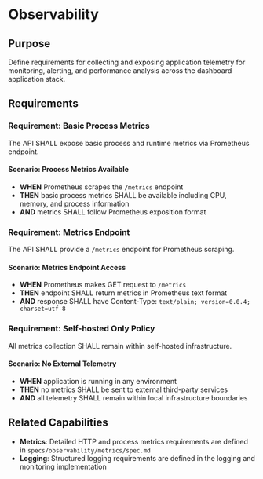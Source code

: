 # Observability

## Purpose

Define requirements for collecting and exposing application telemetry for monitoring, alerting, and performance analysis across the dashboard application stack.

## Requirements

### Requirement: Basic Process Metrics

The API SHALL expose basic process and runtime metrics via Prometheus endpoint.

#### Scenario: Process Metrics Available

- **WHEN** Prometheus scrapes the `/metrics` endpoint
- **THEN** basic process metrics SHALL be available including CPU, memory, and process information
- **AND** metrics SHALL follow Prometheus exposition format

### Requirement: Metrics Endpoint

The API SHALL provide a `/metrics` endpoint for Prometheus scraping.

#### Scenario: Metrics Endpoint Access

- **WHEN** Prometheus makes GET request to `/metrics`
- **THEN** endpoint SHALL return metrics in Prometheus text format
- **AND** response SHALL have Content-Type: `text/plain; version=0.0.4; charset=utf-8`

### Requirement: Self-hosted Only Policy

All metrics collection SHALL remain within self-hosted infrastructure.

#### Scenario: No External Telemetry

- **WHEN** application is running in any environment
- **THEN** no metrics SHALL be sent to external third-party services
- **AND** all telemetry SHALL remain within local infrastructure boundaries

## Related Capabilities

- **Metrics**: Detailed HTTP and process metrics requirements are defined in `specs/observability/metrics/spec.md`
- **Logging**: Structured logging requirements are defined in the logging and monitoring implementation
